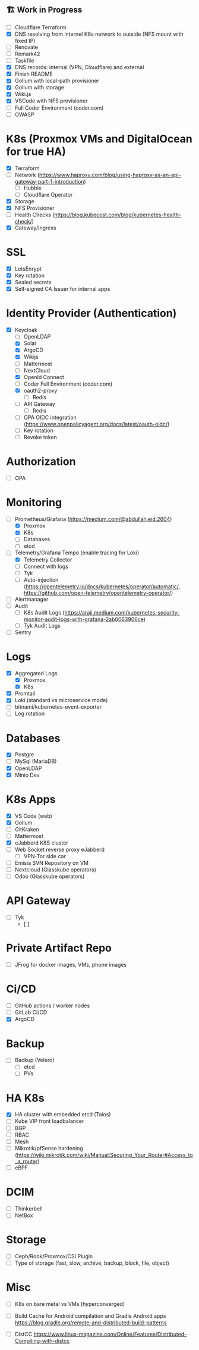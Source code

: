 ## 🏗️ Work in Progress

- [ ] Cloudflare Terraform
- [x] DNS resolving from internel K8s network to outside (NFS mount with fixed IP)
- [ ] Renovate
- [ ] Remark42
- [ ] Taskfile
- [x] DNS records: internal (VPN, Cloudflare) and external
- [x] Finish README
- [x] Gollum with local-path provisioner 
- [x] Gollum with storage
- [x] Wiki.js
- [x] VSCode with NFS provisioner
- [ ] Full Coder Environment (coder.com)
- [ ] OWASP

# K8s (Proxmox VMs and DigitalOcean for true HA)
- [x] Terraform
- [ ] Network (https://www.haproxy.com/blog/using-haproxy-as-an-api-gateway-part-1-introduction)
    - [ ] Hubble
    - [ ] Cloudflare Operator
- [x] Storage
- [x] NFS Provisioner
- [ ] Health Checks (https://blog.kubecost.com/blog/kubernetes-health-check/)
- [x] Gateway/Ingress

# SSL
- [x] LetsEnrypt
- [x] Key rotation
- [x] Sealed secrets
- [x] Self-signed CA Issuer for internal apps

# Identity Provider (Authentication)
- [x] Keycloak
    - [ ] OpenLDAP
    - [x] Solar
    - [x] ArgoCD
    - [x] Wikijs
    - [ ] Mattermost
    - [ ] NextCloud
    - [x] OpenId Connect
    - [ ] Coder Full Environment (coder.com)
    - [x] oauth2-proxy
        - [ ] Redis
    - [ ] API Gateway
        - [ ] Redis
    - [ ] OPA OIDC integration (https://www.openpolicyagent.org/docs/latest/oauth-oidc/)
    - [ ] Key rotation
    - [ ] Revoke token

# Authorization
- [ ] OPA
 
# Monitoring 
- [ ] Prometheus/Grafana (https://medium.com/@abdullah.eid.2604)
    - [x] Proxmox
    - [x] K8s
    - [ ] Databases
    - [ ] etcd
- [ ] Telemetry/Grafana Tempo (enable tracing for Loki)
    - [x] Telemetry Collector
    - [ ] Connect with logs
    - [ ] Tyk
    - [ ] Auto-injection (https://opentelemetry.io/docs/kubernetes/operator/automatic/, https://github.com/open-telemetry/opentelemetry-operator/)
- [ ] Alertmanager
- [ ] Audit
    - [ ] K8s Audit Logs (https://araji.medium.com/kubernetes-security-monitor-audit-logs-with-grafana-2ab0063906ce)
    - [ ] Tyk Audit Logs
- [ ] Sentry

# Logs
- [x] Aggregated Logs
    - [x] Proxmox
    - [x] K8s
- [x] Promtail
- [x] Loki (standard vs microservice mode)
- [ ] bitnami/kubernetes-event-exporter
- [ ] Log rotation

# Databases
- [x] Postgre
- [ ] MySql (MariaDB)
- [x] OpenLDAP
- [x] Minio Dev

# K8s Apps
- [x] VS Code (web)
- [x] Gollum
- [ ] GitKraken
- [ ] Mattermost
- [x] eJabberd K8S cluster
- [ ] Web Socket reverse proxy eJabberd
    - [ ] VPN-Tor side car
- [ ] Emisia SVN Repository on VM
- [ ] Nextcloud (Glasskube operators)
- [ ] Odoo (Glasskube operators)

# API Gateway
- [ ] Tyk
    - [ ]

# Private Artifact Repo
- [ ] JFrog for docker images, VMs, phone images

# Ci/CD
- [ ] GitHub actions / worker nodes
- [ ] GitLab CI/CD
- [x] ArgoCD

# Backup
- [ ] Backup (Velero) 
    - [ ] etcd
    - [ ] PVs

# HA K8s
- [x] HA cluster with embedded etcd (Talos)
- [ ] Kube VIP front loadbalancer
- [ ] BGP
- [ ] RBAC
- [ ] Mesh
- [ ] Mikrotik/pfSense hardening (https://wiki.mikrotik.com/wiki/Manual:Securing_Your_Router#Access_to_a_router)
- [ ] eBPF

# DCIM
- [ ] Thinkerbell
- [ ] NetBox

# Storage
- [ ] Ceph/Rook/Proxmox/CSI Plugin
- [ ] Type of storage (fast, slow, archive, backup, block, file, object)

# Misc
- [ ] K8s on bare metal vs VMs (hyperconverged) 
- [ ] Build Cache for Android compilation and Gradle Android apps
https://blog.gradle.org/remote-and-distributed-build-patterns
- [ ] DistCC
https://www.linux-magazine.com/Online/Features/Distributed-Compiling-with-distcc

